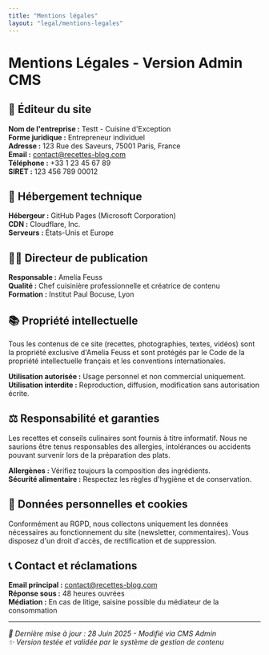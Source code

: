 ```yaml
---
title: "Mentions légales"
layout: "legal/mentions-legales"
---
```


# Mentions Légales - Version Admin CMS

## 🏢 Éditeur du site
**Nom de l'entreprise :** Testt - Cuisine d'Exception  
**Forme juridique :** Entrepreneur individuel  
**Adresse :** 123 Rue des Saveurs, 75001 Paris, France  
**Email :** contact@recettes-blog.com  
**Téléphone :** +33 1 23 45 67 89  
**SIRET :** 123 456 789 00012  

## 🎨 Hébergement technique
**Hébergeur :** GitHub Pages (Microsoft Corporation)  
**CDN :** Cloudflare, Inc.  
**Serveurs :** États-Unis et Europe  

## 👩‍🍳 Directeur de publication
**Responsable :** Amelia Feuss  
**Qualité :** Chef cuisinière professionnelle et créatrice de contenu  
**Formation :** Institut Paul Bocuse, Lyon  

## 📚 Propriété intellectuelle
Tous les contenus de ce site (recettes, photographies, textes, vidéos) sont la propriété exclusive d'Amelia Feuss et sont protégés par le Code de la propriété intellectuelle français et les conventions internationales.

**Utilisation autorisée :** Usage personnel et non commercial uniquement.  
**Utilisation interdite :** Reproduction, diffusion, modification sans autorisation écrite.

## ⚖️ Responsabilité et garanties
Les recettes et conseils culinaires sont fournis à titre informatif. Nous ne saurions être tenus responsables des allergies, intolérances ou accidents pouvant survenir lors de la préparation des plats.

**Allergènes :** Vérifiez toujours la composition des ingrédients.  
**Sécurité alimentaire :** Respectez les règles d'hygiène et de conservation.

## 🍪 Données personnelles et cookies
Conformément au RGPD, nous collectons uniquement les données nécessaires au fonctionnement du site (newsletter, commentaires). Vous disposez d'un droit d'accès, de rectification et de suppression.

## 📞 Contact et réclamations
**Email principal :** contact@recettes-blog.com  
**Réponse sous :** 48 heures ouvrées  
**Médiation :** En cas de litige, saisine possible du médiateur de la consommation  

---
*🔄 Dernière mise à jour : 28 Juin 2025 - Modifié via CMS Admin*  
*✨ Version testée et validée par le système de gestion de contenu*